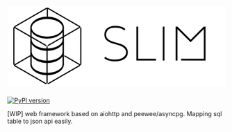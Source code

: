 # ![](artworks/logo-full.png)

[![PyPI version](https://badge.fury.io/py/slim.svg)](https://badge.fury.io/py/slim)

[WIP] web framework based on aiohttp and peewee/asyncpg. Mapping sql table to json api easily.
